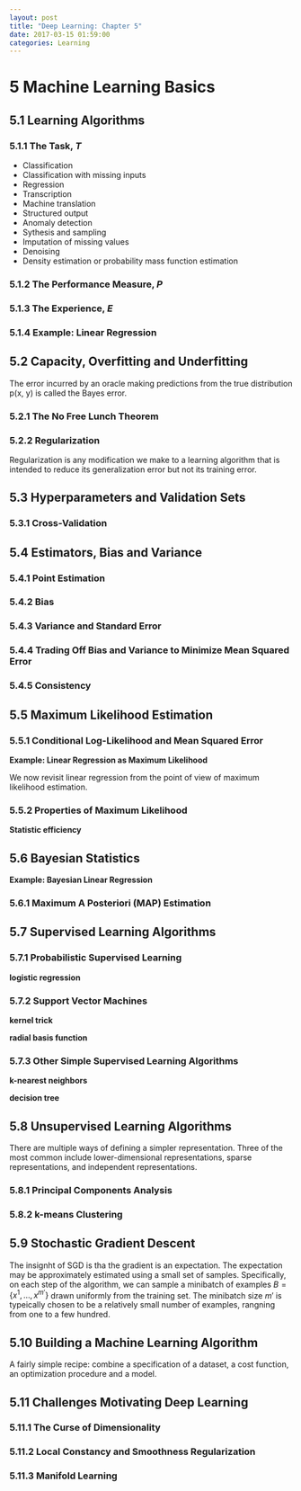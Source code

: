 ```yaml
---
layout: post
title: "Deep Learning: Chapter 5"
date: 2017-03-15 01:59:00
categories: Learning
---
```


# 5 Machine Learning Basics

## 5.1 Learning Algorithms

### 5.1.1 The Task, $T$
  * Classification
  * Classification with missing inputs
  * Regression
  * Transcription
  * Machine translation
  * Structured output
  * Anomaly detection
  * Sythesis and sampling
  * Imputation of missing values
  * Denoising
  * Density estimation or probability mass function estimation

### 5.1.2 The Performance Measure, $P$

### 5.1.3 The Experience, $E$

### 5.1.4 Example: Linear Regression

## 5.2 Capacity, Overfitting and Underfitting

The error incurred by an oracle making predictions from the true distribution p(x, y) is called the Bayes error.

### 5.2.1 The No Free Lunch Theorem

### 5.2.2 Regularization

Regularization is any modification we make to a learning algorithm that is intended to reduce its generalization error but not its training error.

## 5.3 Hyperparameters and Validation Sets

### 5.3.1 Cross-Validation

## 5.4 Estimators, Bias and Variance

### 5.4.1 Point Estimation

### 5.4.2 Bias

### 5.4.3 Variance and Standard Error

### 5.4.4 Trading Off Bias and Variance to Minimize Mean Squared Error

### 5.4.5 Consistency



## 5.5 Maximum Likelihood Estimation

### 5.5.1 Conditional Log-Likelihood and Mean Squared Error

**Example: Linear Regression as Maximum Likelihood**

We now revisit linear regression from the point of view of maximum likelihood estimation.

### 5.5.2 Properties of Maximum Likelihood

**Statistic efficiency**

## 5.6 Bayesian Statistics

**Example: Bayesian Linear Regression**

### 5.6.1 Maximum A Posteriori (MAP) Estimation

## 5.7 Supervised Learning Algorithms

### 5.7.1 Probabilistic Supervised Learning

**logistic regression**

### 5.7.2 Support Vector Machines

**kernel trick**

**radial basis function**

### 5.7.3 Other Simple Supervised Learning Algorithms

**k-nearest neighbors**

**decision tree**

## 5.8 Unsupervised Learning Algorithms

There are multiple ways of defining a simpler representation. Three of the most common include lower-dimensional representations, sparse representations, and independent representations.

### 5.8.1 Principal Components Analysis

### 5.8.2 k-means Clustering

## 5.9 Stochastic Gradient Descent

The insignht of SGD is tha the gradient is an expectation. The expectation may be approximately estimated using a small set of samples. Specifically, on each step of the algorithm, we can sample a minibatch of examples $B = \{ x^1, \dots, x^{m'} \}$ drawn uniformly from the training set. The minibatch size $m'$ is typeically chosen to be a relatively small number of examples, rangning from one to a few hundred.

## 5.10 Building a Machine Learning Algorithm

A fairly simple recipe: combine a specification of a dataset, a cost function, an optimization procedure and a model.

## 5.11 Challenges Motivating Deep Learning

### 5.11.1 The Curse of Dimensionality

### 5.11.2 Local Constancy and Smoothness Regularization

### 5.11.3 Manifold Learning












